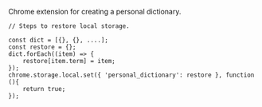 Chrome extension for creating a personal dictionary.

```
// Steps to restore local storage.

const dict = [{}, {}, ....];
const restore = {};
dict.forEach((item) => {
	restore[item.term] = item;
});
chrome.storage.local.set({ 'personal_dictionary': restore }, function (){
    return true;
});
```